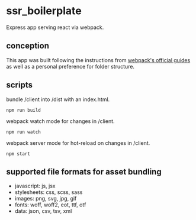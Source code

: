 # ssr_boilerplate

Express app serving react via webpack.

## conception

This app was built following the instructions from [webpack's official guides](https://webpack.js.org/guides/) as well as a personal preference for folder structure.

## scripts

bundle /client into /dist with an index.html.

`npm run build`

webpack watch mode for changes in /client.

`npm run watch`

webpack server mode for hot-reload on changes in /client.

`npm start`

## supported file formats for asset bundling

- javascript: js, jsx
- stylesheets: css, scss, sass
- images: png, svg, jpg, gif
- fonts: woff, woff2, eot, ttf, otf
- data: json, csv, tsv, xml
